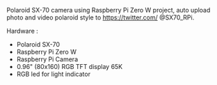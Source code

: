 Polaroid SX-70 camera using Raspberry Pi Zero W project, auto upload photo and video polaroid style to https://twitter.com/ @SX70_RPi.

Hardware :
- Polaroid SX-70
- Raspberry Pi Zero W
- Raspberry Pi Camera
- 0.96" (80x160) RGB TFT display 65K
- RGB led for light indicator

